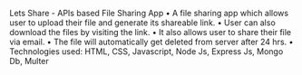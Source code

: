 Lets Share - APIs based File Sharing App
•	A file sharing app which allows user to upload their file and generate its shareable link.
•	User can also download the files by visiting the link.
•	It also allows user to share their file via email.
•	The file will automatically get deleted from server after 24 hrs.
•	Technologies used: HTML, CSS, Javascript, Node Js, Express Js, Mongo Db, Multer
